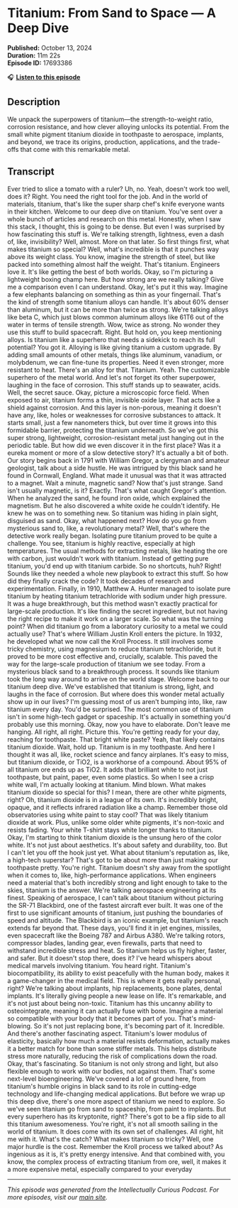 # Titanium: From Sand to Space — A Deep Dive

**Published:** October 13, 2024  
**Duration:** 11m 22s  
**Episode ID:** 17693386

🎧 **[Listen to this episode](https://intellectuallycurious.buzzsprout.com/2529712/episodes/17693386-titanium-from-sand-to-space-—-a-deep-dive)**

## Description

We unpack the superpowers of titanium—the strength-to-weight ratio, corrosion resistance, and how clever alloying unlocks its potential. From the small white pigment titanium dioxide in toothpaste to aerospace, implants, and beyond, we trace its origins, production, applications, and the trade-offs that come with this remarkable metal.

## Transcript

Ever tried to slice a tomato with a ruler? Uh, no. Yeah, doesn't work too well, does it? Right. You need the right tool for the job. And in the world of materials, titanium, that's like the super sharp chef's knife everyone wants in their kitchen. Welcome to our deep dive on titanium. You've sent over a whole bunch of articles and research on this metal. Honestly, when I saw this stack, I thought, this is going to be dense. But even I was surprised by how fascinating this stuff is. We're talking strength, lightness, even a dash of, like, invisibility? Well, almost. More on that later. So first things first, what makes titanium so special? Well, what's incredible is that it punches way above its weight class. You know, imagine the strength of steel, but like packed into something almost half the weight. That's titanium. Engineers love it. It's like getting the best of both worlds. Okay, so I'm picturing a lightweight boxing champ here. But how strong are we really talking? Give me a comparison even I can understand. Okay, let's put it this way. Imagine a few elephants balancing on something as thin as your fingernail. That's the kind of strength some titanium alloys can handle. It's about 60% denser than aluminum, but it can be more than twice as strong. We're talking alloys like beta C, which just blows common aluminum alloys like 61T6 out of the water in terms of tensile strength. Wow, twice as strong. No wonder they use this stuff to build spacecraft. Right. But hold on, you keep mentioning alloys. Is titanium like a superhero that needs a sidekick to reach its full potential? You got it. Alloying is like giving titanium a custom upgrade. By adding small amounts of other metals, things like aluminum, vanadium, or molybdenum, we can fine-tune its properties. Need it even stronger, more resistant to heat. There's an alloy for that. Titanium. Yeah. The customizable superhero of the metal world. And let's not forget its other superpower, laughing in the face of corrosion. This stuff stands up to seawater, acids. Well, the secret sauce. Okay, picture a microscopic force field. When exposed to air, titanium forms a thin, invisible oxide layer. That acts like a shield against corrosion. And this layer is non-porous, meaning it doesn't have any, like, holes or weaknesses for corrosive substances to attack. It starts small, just a few nanometers thick, but over time it grows into this formidable barrier, protecting the titanium underneath. So we've got this super strong, lightweight, corrosion-resistant metal just hanging out in the periodic table. But how did we even discover it in the first place? Was it a eureka moment or more of a slow detective story? It's actually a bit of both. Our story begins back in 1791 with William Gregor, a clergyman and amateur geologist, talk about a side hustle. He was intrigued by this black sand he found in Cornwall, England. What made it unusual was that it was attracted to a magnet. Wait a minute, magnetic sand? Now that's just strange. Sand isn't usually magnetic, is it? Exactly. That's what caught Gregor's attention. When he analyzed the sand, he found iron oxide, which explained the magnetism. But he also discovered a white oxide he couldn't identify. He knew he was on to something new. So titanium was hiding in plain sight, disguised as sand. Okay, what happened next? How do you go from mysterious sand to, like, a revolutionary metal? Well, that's where the detective work really began. Isolating pure titanium proved to be quite a challenge. You see, titanium is highly reactive, especially at high temperatures. The usual methods for extracting metals, like heating the ore with carbon, just wouldn't work with titanium. Instead of getting pure titanium, you'd end up with titanium carbide. So no shortcuts, huh? Right! Sounds like they needed a whole new playbook to extract this stuff. So how did they finally crack the code? It took decades of research and experimentation. Finally, in 1910, Matthew A. Hunter managed to isolate pure titanium by heating titanium tetrachloride with sodium under high pressure. It was a huge breakthrough, but this method wasn't exactly practical for large-scale production. It's like finding the secret ingredient, but not having the right recipe to make it work on a larger scale. So what was the turning point? When did titanium go from a laboratory curiosity to a metal we could actually use? That's where William Justin Kroll enters the picture. In 1932, he developed what we now call the Kroll Process. It still involves some tricky chemistry, using magnesium to reduce titanium tetrachloride, but it proved to be more cost effective and, crucially, scalable. This paved the way for the large-scale production of titanium we see today. From a mysterious black sand to a breakthrough process. It sounds like titanium took the long way around to arrive on the world stage. Welcome back to our titanium deep dive. We've established that titanium is strong, light, and laughs in the face of corrosion. But where does this wonder metal actually show up in our lives? I'm guessing most of us aren't bumping into, like, raw titanium every day. You'd be surprised. The most common use of titanium isn't in some high-tech gadget or spaceship. It's actually in something you'd probably use this morning. Okay, now you have to elaborate. Don't leave me hanging. All right, all right. Picture this. You're getting ready for your day, reaching for toothpaste. That bright white paste? Yeah, that likely contains titanium dioxide. Wait, hold up. Titanium is in my toothpaste. And here I thought it was all, like, rocket science and fancy airplanes. It's easy to miss, but titanium dioxide, or TiO2, is a workhorse of a compound. About 95% of all titanium ore ends up as TiO2. It adds that brilliant white to not just toothpaste, but paint, paper, even some plastics. So when I see a crisp white wall, I'm actually looking at titanium. Mind blown. What makes titanium dioxide so special for this? I mean, there are other white pigments, right? Oh, titanium dioxide is in a league of its own. It's incredibly bright, opaque, and it reflects infrared radiation like a champ. Remember those old observatories using white paint to stay cool? That was likely titanium dioxide at work. Plus, unlike some older white pigments, it's non-toxic and resists fading. Your white T-shirt stays white longer thanks to titanium. Okay, I'm starting to think titanium dioxide is the unsung hero of the color white. It's not just about aesthetics. It's about safety and durability, too. But I can't let you off the hook just yet. What about titanium's reputation as, like, a high-tech superstar? That's got to be about more than just making our toothpaste pretty. You're right. Titanium doesn't shy away from the spotlight when it comes to, like, high-performance applications. When engineers need a material that's both incredibly strong and light enough to take to the skies, titanium is the answer. We're talking aerospace engineering at its finest. Speaking of aerospace, I can't talk about titanium without picturing the SR-71 Blackbird, one of the fastest aircraft ever built. It was one of the first to use significant amounts of titanium, just pushing the boundaries of speed and altitude. The Blackbird is an iconic example, but titanium's reach extends far beyond that. These days, you'll find it in jet engines, missiles, even spacecraft like the Boeing 787 and Airbus A380. We're talking rotors, compressor blades, landing gear, even firewalls, parts that need to withstand incredible stress and heat. So titanium helps us fly higher, faster, and safer. But it doesn't stop there, does it? I've heard whispers about medical marvels involving titanium. You heard right. Titanium's biocompatibility, its ability to exist peacefully with the human body, makes it a game-changer in the medical field. This is where it gets really personal, right? We're talking about implants, hip replacements, bone plates, dental implants. It's literally giving people a new lease on life. It's remarkable, and it's not just about being non-toxic. Titanium has this uncanny ability to osteointegrate, meaning it can actually fuse with bone. Imagine a material so compatible with your body that it becomes part of you. That's mind-blowing. So it's not just replacing bone, it's becoming part of it. Incredible. And there's another fascinating aspect. Titanium's lower modulus of elasticity, basically how much a material resists deformation, actually makes it a better match for bone than some stiffer metals. This helps distribute stress more naturally, reducing the risk of complications down the road. Okay, that's fascinating. So titanium is not only strong and light, but also flexible enough to work with our bodies, not against them. That's some next-level bioengineering. We've covered a lot of ground here, from titanium's humble origins in black sand to its role in cutting-edge technology and life-changing medical applications. But before we wrap up this deep dive, there's one more aspect of titanium we need to explore. So we've seen titanium go from sand to spaceship, from paint to implants. But every superhero has its kryptonite, right? There's got to be a flip side to all this titanium awesomeness. You're right, it's not all smooth sailing in the world of titanium. It does come with its own set of challenges. All right, hit me with it. What's the catch? What makes titanium so tricky? Well, one major hurdle is the cost. Remember the Kroll process we talked about? As ingenious as it is, it's pretty energy intensive. And that combined with, you know, the complex process of extracting titanium from ore, well, it makes it a more expensive metal, especially compared to your everyday

---
*This episode was generated from the Intellectually Curious Podcast. For more episodes, visit our [main site](https://intellectuallycurious.buzzsprout.com).*
